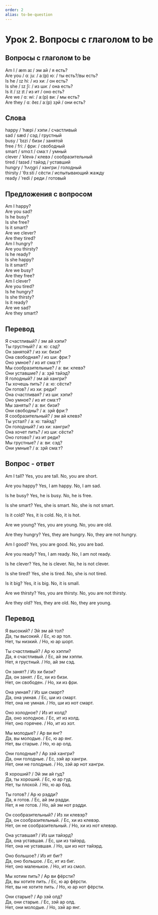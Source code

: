 ```yaml
---
order: 2
alias: to-be-question
---
```


# Урок 2. Вопросы с глаголом to be

## Вопросы с глаголом to be

Am I / æm aɪ / эм ай / я есть?  
Are you / ɑː juː / аː(р) юː / ты есть?/вы есть?  
Is he / ɪz hiː / из хиː / он есть?  
Is she / ɪz ʃiː / из шиː / она есть?  
Is it / ɪz ɪt / из ит / оно есть?  
Are we / ɑː wiː / аː(р) виː / мы есть?  
Are they / ɑː ðeɪ / аː(р) з̧эй / они есть?

## Слова

happy / ˈhæpi / хэпи / счастливый  
sad / sæd / сэд / грустный  
busy / ˈbɪzi / бизи / занятой  
free / friː / фриː / свободный  
smart / smɑːt / смаːт / умный  
clever / ˈklevə / клевэ / сообразительный  
tired / taɪəd / тайэд / уставший  
hungry / ˈhʌŋɡri / хангри / голодный  
thirsty / ˈθɜːsti / сёсти / испытывающий жажду  
ready / ˈredi / реди / готовый

## Предложения с вопросом

Am I happy?  
Are you sad?  
Is he busy?  
Is she free?  
Is it smart?  
Are we clever?  
Are they tired?  
Am I hungry?  
Are you thirsty?  
Is he ready?  
Is she happy?  
Is it smart?  
Are we busy?  
Are they free?  
Am I clever?  
Are you tired?  
Is he hungry?  
Is she thirsty?  
Is it ready?  
Are we sad?  
Are they smart?

## Перевод

Я счастливый? / эм ай хэпи?  
Ты грустный? / аː юː сэд?  
Он занятой? / из хиː бизи?  
Она свободная? / из шиː фриː?  
Оно умное? / из ит смаːт?  
Мы сообразительные? / аː виː клевэ?  
Они уставшие? / аː з̧эй тайэд?  
Я голодный? / эм ай хангри?  
Ты хочешь пить? / аː юː сёсти?  
Он готов? / из хиː реди?  
Она счастливая? / из шиː хэпи?  
Оно умное? / из ит смаːт?  
Мы заняты? / аː виː бизи?  
Они свободны? / аː з̧эй фриː?  
Я сообразительный? / эм ай клевэ?  
Ты устал? / аː юː тайэд?  
Он голодный? / из хиː хангри?  
Она хочет пить? / из шиː сёсти?  
Оно готово? / из ит реди?  
Мы грустные? / аː виː сэд?  
Они умные? / аː з̧эй смаːт?

## Вопрос - ответ

Am I tall?
Yes, you are tall.
No, you are short.

Are you happy?
Yes, I am happy.
No, I am sad.

Is he busy?
Yes, he is busy.
No, he is free.

Is she smart?
Yes, she is smart.
No, she is not smart.

Is it cold?
Yes, it is cold.
No, it is hot.

Are we young?
Yes, you are young.
No, you are old.

Are they hungry?
Yes, they are hungry.
No, they are not hungry.

Am I good?
Yes, you are good.
No, you are bad.

Are you ready?
Yes, I am ready.
No, I am not ready.

Is he clever?
Yes, he is clever.
No, he is not clever.

Is she tired?
Yes, she is tired.
No, she is not tired.

Is it big?
Yes, it is big.
No, it is small.

Are we thirsty?
Yes, you are thirsty.
No, you are not thirsty.

Are they old?
Yes, they are old.
No, they are young.

## Перевод

Я высокий? / Эй эм ай тол?  
Да, ты высокий. / Ес, ю ар тол.  
Нет, ты низкий. / Но, ю ар шорт.

Ты счастливый? / Ар ю хэппи?  
Да, я счастливый. / Ес, ай эм хэппи.  
Нет, я грустный. / Но, ай эм сэд.

Он занят? / Из хи бизи?  
Да, он занят. / Ес, хи из бизи.  
Нет, он свободен. / Но, хи из фри.

Она умная? / Из ши смарт?  
Да, она умная. / Ес, ши из смарт.  
Нет, она не умная. / Но, ши из нот смарт.

Оно холодное? / Из ит колд?  
Да, оно холодное. / Ес, ит из колд.  
Нет, оно горячее. / Но, ит из хот.

Мы молодые? / Ар ви янг?  
Да, вы молодые. / Ес, ю ар янг.  
Нет, вы старые. / Но, ю ар олд.

Они голодные? / Ар зэй хангри?  
Да, они голодные. / Ес, зэй ар хангри.  
Нет, они не голодные. / Но, зэй ар нот хангри.

Я хороший? / Эй эм ай гуд?  
Да, ты хороший. / Ес, ю ар гуд.  
Нет, ты плохой. / Но, ю ар бэд.

Ты готов? / Ар ю рэдди?  
Да, я готов. / Ес, ай эм рэдди.  
Нет, я не готов. / Но, ай эм нот рэдди.

Он сообразительный? / Из хи клевэр?  
Да, он сообразительный. / Ес, хи из клевэр.  
Нет, он не сообразительный. / Но, хи из нот клевэр.

Она уставшая? / Из ши тайэрд?  
Да, она уставшая. / Ес, ши из тайэрд.  
Нет, она не уставшая. / Но, ши из нот тайэрд.

Оно большое? / Из ит биг?  
Да, оно большое. / Ес, ит из биг.  
Нет, оно маленькое. / Но, ит из смол.

Мы хотим пить? / Ар ви фёрсти?  
Да, вы хотите пить. / Ес, ю ар фёрсти.  
Нет, вы не хотите пить. / Но, ю ар нот фёрсти.

Они старые? / Ар зэй олд?  
Да, они старые. / Ес, зэй ар олд.  
Нет, они молодые. / Но, зэй ар янг.
